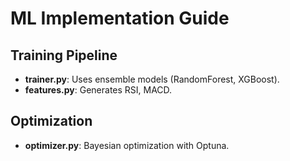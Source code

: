 # ML Implementation Guide
## Training Pipeline
- **trainer.py**: Uses ensemble models (RandomForest, XGBoost).
- **features.py**: Generates RSI, MACD.
## Optimization
- **optimizer.py**: Bayesian optimization with Optuna.
